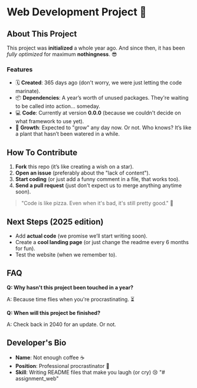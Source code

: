 # Web Development Project 🚀

## About This Project

This project was **initialized** a whole year ago. And since then, it has been *fully optimized* for maximum **nothingness**. 😎

### Features
- 🗓 **Created**: 365 days ago (don't worry, we were just letting the code marinate).
- 📦 **Dependencies**: A year’s worth of unused packages. They're waiting to be called into action… someday.
- 💻 **Code**: Currently at version **0.0.0** (because we couldn't decide on what framework to use yet).
- 🌱 **Growth**: Expected to "grow" any day now. Or not. Who knows? It’s like a plant that hasn’t been watered in a while.

## How To Contribute
1. **Fork** this repo (it’s like creating a wish on a star).
2. **Open an issue** (preferably about the "lack of content").
3. **Start coding** (or just add a funny comment in a file, that works too).
4. **Send a pull request** (just don't expect us to merge anything anytime soon).

> "Code is like pizza. Even when it's bad, it's still pretty good." 🍕

## Next Steps (2025 edition)
- Add **actual code** (we promise we’ll start writing soon).
- Create a **cool landing page** (or just change the readme every 6 months for fun).
- Test the website (when we remember to).

## FAQ

**Q: Why hasn't this project been touched in a year?**

A: Because time flies when you're procrastinating. ⏳

**Q: When will this project be finished?**

A: Check back in 2040 for an update. Or not.

## Developer's Bio
- **Name**: Not enough coffee ☕
- **Position**: Professional procrastinator 🐢
- **Skill**: Writing README files that make you laugh (or cry) 😢
"# assignment_web" 
